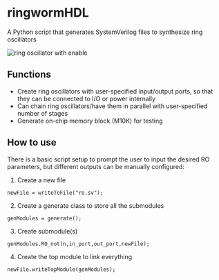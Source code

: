 # ringwormHDL
A Python script that generates SystemVerilog files to synthesize ring oscillators

![ring oscillator with enable](https://github.com/flimflamphlegm/ringwormHDL/blob/main/ro.png)

## Functions
- Create ring oscillators with user-specified input/output ports, so that they can be connected to I/O or power internally
- Can chain ring oscillators/have them in parallel with user-specified number of stages
- Generate on-chip memory block (M10K) for testing

## How to use
There is a basic script setup to prompt the user to input the desired RO parameters, but different outputs can be manually configured:

1. Create a new file

`newFile = writeToFile("ro.sv");`
	
2. Create a generate class to store all the submodules

`genModules = generate();`
	
3. Create submodule(s)

`genModules.RO_not(n,in_port,out_port,newFile);`
	
4. Create the top module to link everything

`newFile.writeTopModule(genModules);`	
